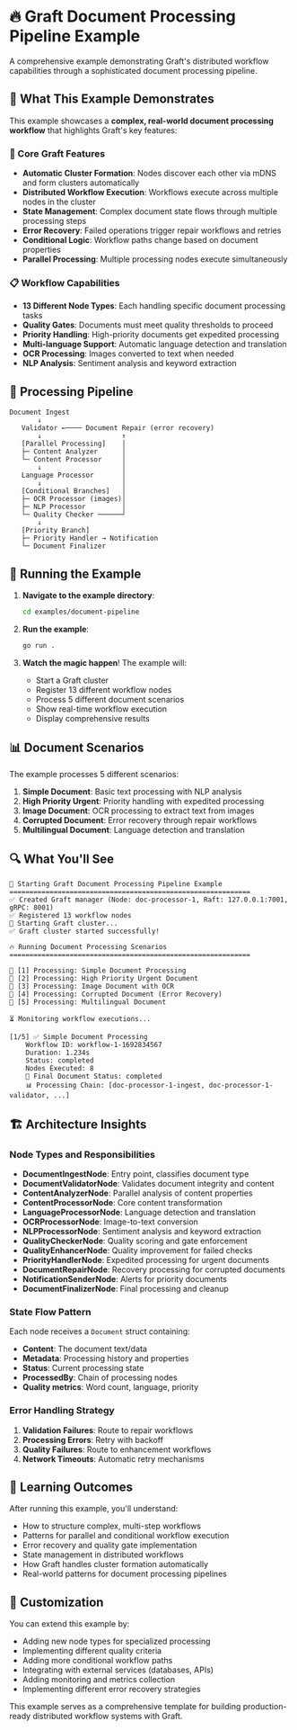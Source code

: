 # 🔥 Graft Document Processing Pipeline Example

A comprehensive example demonstrating Graft's distributed workflow capabilities through a sophisticated document processing pipeline.

## 🌟 What This Example Demonstrates

This example showcases a **complex, real-world document processing workflow** that highlights Graft's key features:

### 🔧 Core Graft Features
- **Automatic Cluster Formation**: Nodes discover each other via mDNS and form clusters automatically
- **Distributed Workflow Execution**: Workflows execute across multiple nodes in the cluster  
- **State Management**: Complex document state flows through multiple processing steps
- **Error Recovery**: Failed operations trigger repair workflows and retries
- **Conditional Logic**: Workflow paths change based on document properties
- **Parallel Processing**: Multiple processing nodes execute simultaneously

### 📋 Workflow Capabilities  
- **13 Different Node Types**: Each handling specific document processing tasks
- **Quality Gates**: Documents must meet quality thresholds to proceed
- **Priority Handling**: High-priority documents get expedited processing
- **Multi-language Support**: Automatic language detection and translation
- **OCR Processing**: Images converted to text when needed
- **NLP Analysis**: Sentiment analysis and keyword extraction

## 🔄 Processing Pipeline

```
Document Ingest
       ↓
   Validator ←──── Document Repair (error recovery)
       ↓                    ↑
   [Parallel Processing]    │
   ├─ Content Analyzer      │
   └─ Content Processor     │
       ↓                    │
   Language Processor       │
       ↓                    │
   [Conditional Branches]   │
   ├─ OCR Processor (images)│
   ├─ NLP Processor         │
   └─ Quality Checker ──────┘
       ↓
   [Priority Branch]
   ├─ Priority Handler → Notification
   └─ Document Finalizer
```

## 🚀 Running the Example

1. **Navigate to the example directory**:
   ```bash
   cd examples/document-pipeline
   ```

2. **Run the example**:
   ```bash
   go run .
   ```

3. **Watch the magic happen**! The example will:
   - Start a Graft cluster
   - Register 13 different workflow nodes  
   - Process 5 different document scenarios
   - Show real-time workflow execution
   - Display comprehensive results

## 📊 Document Scenarios

The example processes 5 different scenarios:

1. **Simple Document**: Basic text processing with NLP analysis
2. **High Priority Urgent**: Priority handling with expedited processing  
3. **Image Document**: OCR processing to extract text from images
4. **Corrupted Document**: Error recovery through repair workflows
5. **Multilingual Document**: Language detection and translation

## 🔍 What You'll See

```
🚀 Starting Graft Document Processing Pipeline Example
============================================================
✅ Created Graft manager (Node: doc-processor-1, Raft: 127.0.0.1:7001, gRPC: 8001)
✅ Registered 13 workflow nodes
🔄 Starting Graft cluster...
✅ Graft cluster started successfully!

🔥 Running Document Processing Scenarios
============================================================

🔄 [1] Processing: Simple Document Processing
🔄 [2] Processing: High Priority Urgent Document
🔄 [3] Processing: Image Document with OCR
🔄 [4] Processing: Corrupted Document (Error Recovery)  
🔄 [5] Processing: Multilingual Document

⏳ Monitoring workflow executions...

[1/5] ✅ Simple Document Processing
    Workflow ID: workflow-1-1692834567
    Duration: 1.234s
    Status: completed
    Nodes Executed: 8
    📄 Final Document Status: completed
    📊 Processing Chain: [doc-processor-1-ingest, doc-processor-1-validator, ...]
```

## 🏗️ Architecture Insights

### Node Types and Responsibilities

- **DocumentIngestNode**: Entry point, classifies document type
- **DocumentValidatorNode**: Validates document integrity and content
- **ContentAnalyzerNode**: Parallel analysis of content properties  
- **ContentProcessorNode**: Core content transformation
- **LanguageProcessorNode**: Language detection and translation
- **OCRProcessorNode**: Image-to-text conversion
- **NLPProcessorNode**: Sentiment analysis and keyword extraction
- **QualityCheckerNode**: Quality scoring and gate enforcement
- **QualityEnhancerNode**: Quality improvement for failed checks
- **PriorityHandlerNode**: Expedited processing for urgent documents
- **DocumentRepairNode**: Recovery processing for corrupted documents
- **NotificationSenderNode**: Alerts for priority documents  
- **DocumentFinalizerNode**: Final processing and cleanup

### State Flow Pattern

Each node receives a `Document` struct containing:
- **Content**: The document text/data
- **Metadata**: Processing history and properties
- **Status**: Current processing state  
- **ProcessedBy**: Chain of processing nodes
- **Quality metrics**: Word count, language, priority

### Error Handling Strategy

1. **Validation Failures**: Route to repair workflows
2. **Processing Errors**: Retry with backoff
3. **Quality Failures**: Route to enhancement workflows  
4. **Network Timeouts**: Automatic retry mechanisms

## 🎯 Learning Outcomes

After running this example, you'll understand:

- How to structure complex, multi-step workflows
- Patterns for parallel and conditional workflow execution
- Error recovery and quality gate implementation
- State management in distributed workflows
- How Graft handles cluster formation automatically
- Real-world patterns for document processing pipelines

## 🔧 Customization

You can extend this example by:

- Adding new node types for specialized processing
- Implementing different quality criteria
- Adding more conditional workflow paths
- Integrating with external services (databases, APIs)
- Adding monitoring and metrics collection
- Implementing different error recovery strategies

This example serves as a comprehensive template for building production-ready distributed workflow systems with Graft.